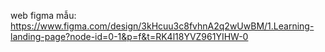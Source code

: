 web figma mẫu:
https://www.figma.com/design/3kHcuu3c8fvhnA2q2wUwBM/1.Learning-landing-page?node-id=0-1&p=f&t=RK4l18YVZ961YIHW-0
